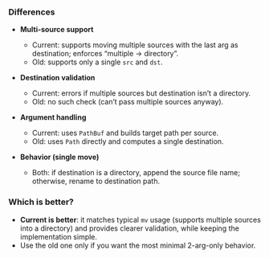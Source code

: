 ### Differences

- **Multi-source support**
  - Current: supports moving multiple sources with the last arg as destination; enforces “multiple -> directory”.
  - Old: supports only a single `src` and `dst`.

- **Destination validation**
  - Current: errors if multiple sources but destination isn’t a directory.
  - Old: no such check (can’t pass multiple sources anyway).

- **Argument handling**
  - Current: uses `PathBuf` and builds target path per source.
  - Old: uses `Path` directly and computes a single destination.

- **Behavior (single move)**
  - Both: if destination is a directory, append the source file name; otherwise, rename to destination path.

### Which is better?

- **Current is better**: it matches typical `mv` usage (supports multiple sources into a directory) and provides clearer validation, while keeping the implementation simple.
- Use the old one only if you want the most minimal 2-arg-only behavior.